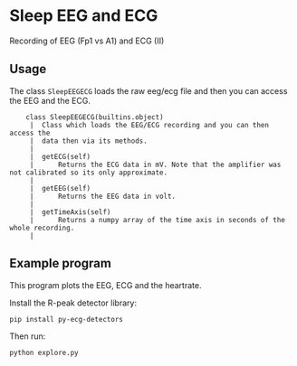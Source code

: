 # Sleep EEG and ECG

Recording of EEG (Fp1 vs A1) and ECG (II)

## Usage

The class `SleepEEGECG` loads the raw eeg/ecg file and then you can access the EEG and the ECG.

```
    class SleepEEGECG(builtins.object)
     |  Class which loads the EEG/ECG recording and you can then access the
     |  data then via its methods.
     |  
     |  getECG(self)
     |      Returns the ECG data in mV. Note that the amplifier was not calibrated so its only approximate.
     |  
     |  getEEG(self)
     |      Returns the EEG data in volt.
     |  
     |  getTimeAxis(self)
     |      Returns a numpy array of the time axis in seconds of the whole recording.
     |  
```

## Example program

This program plots the EEG, ECG and the heartrate.

Install the R-peak detector library:

```
pip install py-ecg-detectors
```

Then run:

```
python explore.py
```
